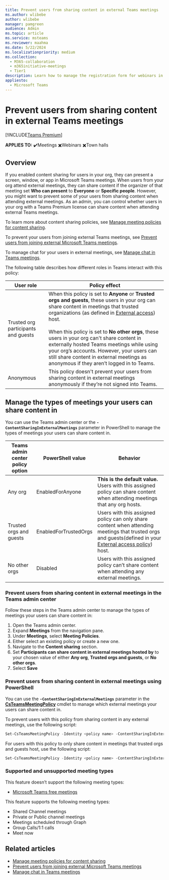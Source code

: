 ```yaml
---
title: Prevent users from sharing content in external Teams meetings
ms.author: wlibebe
author: wlibebe
manager: pamgreen
audience: Admin
ms.topic: article
ms.service: msteams
ms.reviewer: maahma
ms.date: 5/22/2024
ms.localizationpriority: medium
ms.collection: 
  - M365-collaboration
  - m365initiative-meetings
  - Tier1
description: Learn how to manage the registration form for webinars in Microsoft Teams for admins. You can manage default questions, custom questions, and predefined questions.
appliesto: 
  - Microsoft Teams
---
```

# Prevent users from sharing content in external Teams meetings

[!INCLUDE[Teams Premium](includes/teams-premium-ecm.md)]

**APPLIES TO:** ✔️Meetings ✖️Webinars ✖️Town halls

## Overview

If you enabled content sharing for users in your org, they can present a screen, window, or app in Microsoft Teams meetings. When users from your org attend external meetings, they can share content if the organizer of that meeting set **Who can present** to **Everyone** or **Specific people**. However, you might want to prevent some of your users from sharing content when attending external meetings. As an admin, you can control whether users in your org with a Teams Premium license can share content when attending external Teams meetings.

To learn more about content sharing policies, see [Manage meeting policies for content sharing](meeting-policies-content-sharing.md).

To prevent your users from joining external Teams meetings, see [Prevent users from joining external Microsoft Teams meetings](external-meeting-join.md).

To manage chat for your users in external meetings, see [Manage chat in Teams meetings](manage-meeting-chat.md#manage-chat-messages-in-teams-meetings-hosted-by-other-organizations-that-you-dont-have-a-trusted-relationship-with).

The following table describes how different roles in Teams interact with this policy:

|User role| Policy effect|
|---------|---------------|
|Trusted org participants and guests| When this policy is set to **Anyone** or **Trusted orgs and guests**, these users in your org can share content in meetings that trusted organizations (as defined in [External access](trusted-organizations-external-meetings-chat.md)) host. <br><br> When this policy is set to **No other orgs**, these users in your org can't share content in externally hosted Teams meetings while using your org’s accounts. However, your users can still share content in external meetings as anonymous if they aren’t logged in to Teams.|
|Anonymous| This policy doesn't prevent your users from sharing content in external meetings anonymously if they’re not signed into Teams.|

## Manage the types of meetings your users can share content in

You can use the Teams admin center or the **`-ContentSharingInExternalMeetings`** parameter in PowerShell to manage the types of meetings your users can share content in.

|Teams admin center policy option|PowerShell value| Behavior |
|---------|---------|---------------|
|Any org | EnabledForAnyone |**This is the default value.** Users with this assigned policy can share content when attending meetings that any org hosts. |
|Trusted orgs and guests | EnabledForTrustedOrgs |Users with this assigned policy can only share content when attending meetings that trusted orgs and guests(defined in your [External access policy](trusted-organizations-external-meetings-chat.md)) host.|
|No other orgs | Disabled | Users with this assigned policy can’t share content when attending any external meetings.|

### Prevent users from sharing content in external meetings in the Teams admin center

Follow these steps in the Teams admin center to manage the types of meetings your users can share content in:

1. Open the Teams admin center.
2. Expand **Meetings** from the navigation pane.
3. Under **Meetings**, select **Meeting Policies**.
4. Either select an existing policy or create a new one.
5. Navigate to the **Content sharing** section.
6. Set **Participants can share content in external meetings hosted by** to your chosen value of either **Any org**, **Trusted orgs and guests**, or **No other orgs**.
7. Select **Save**

### Prevent users from sharing content in external meetings using PowerShell

You can use the **`-ContentSharingInExternalMeetings`** parameter in the [**CsTeamsMeetingPolicy**](/powershell/module/teams/set-csteamsmeetingpolicy) cmdlet to manage which external meetings your users can share content in.

To prevent users with this policy from sharing content in any external meetings, use the following script:

```powershell
Set-CsTeamsMeetingPolicy -Identity <policy name> -ContentSharingInExternalMeetings Disabled
```

For users with this policy to only share content in meetings that trusted orgs and guests host, use the following script:

```powershell
Set-CsTeamsMeetingPolicy -Identity <policy name> -ContentSharingInExternalMeetings EnabledForTrustedOrgs
```

### Supported and unsupported meeting types

This feature doesn’t support the following meeting types:

- [Microsoft Teams free meetings](https://www.microsoft.com/microsoft-teams/free)

This feature supports the following meeting types:

- Shared Channel meetings
- Private or Public channel meetings
- Meetings scheduled through Graph
- Group Calls/1:1 calls
- Meet now

## Related articles

- [Manage meeting policies for content sharing](meeting-policies-content-sharing.md)
- [Prevent users from joining external Microsoft Teams meetings](external-meeting-join.md)
- [Manage chat in Teams meetings](manage-meeting-chat.md#manage-chat-messages-in-teams-meetings-hosted-by-other-organizations-that-you-dont-have-a-trusted-relationship-with)
